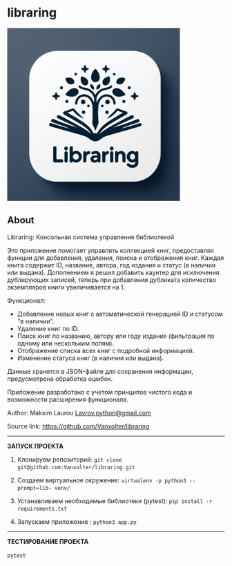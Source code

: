 libraring
========
<img
  src="https://github.com/Vanxolter/libraring/blob/51df7556078e73b5daebb8fa6bb71f53fbe8fb12/libraring_logo.jpeg"
  alt="libraring"
  width="400"
/>


About
-----
Libraring: Консольная система управления библиотекой

Это приложение помогает управлять коллекцией книг, предоставляя функции для добавления, удаления,
поиска и отображения книг. Каждая книга содержит ID, название, автора, год издания и статус
(в наличии или выдана). Дополнением я решил добавить каунтер для исключения дублирующих записей, теперь при добавлении 
дубликата количество экземпляров книги увеличивается на 1.

Функционал:
- Добавление новых книг с автоматической генерацией ID и статусом "в наличии".
- Удаление книг по ID.
- Поиск книг по названию, автору или году издания (фильтрация по одному или нескольким полям).
- Отображение списка всех книг с подробной информацией.
- Изменение статуса книг (в наличии или выдана).

Данные хранятся в JSON-файле для сохранения информации, предусмотрена обработка ошибок.

Приложение разработано с учетом принципов чистого кода и возможности расширения функционала.

Author: Maksim Laurou <Lavrov.python@gmail.com>

Source link: https://github.com/Vanxolter/libraring

------------------

**ЗАПУСК ПРОЕКТА**

1) Клонируем репозиторий: ``` git clone git@github.com:Vanxolter/libraring.git ```

2) Создаем виртуальное окружение: ``` virtualenv -p python3 --prompt=lib- venv/ ```

3) Устанавливаем необходимые библиотеки (pytest): ``` pip install -r requirements.txt ```

4) Запускаем приложение : ``` python3 app.py ```


------------------

**ТЕСТИРОВАНИЕ ПРОЕКТА**

 ``` pytest ```


